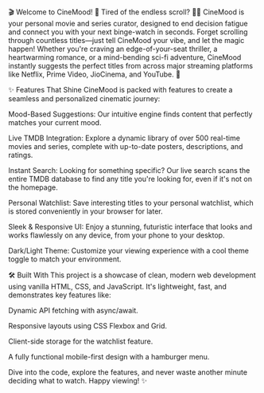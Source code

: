 🎬 Welcome to CineMood! 🚀
Tired of the endless scroll? 😵‍💫 CineMood is your personal movie and series curator, designed to end decision fatigue and connect you with your next binge-watch in seconds. Forget scrolling through countless titles—just tell CineMood your vibe, and let the magic happen! Whether you're craving an edge-of-your-seat thriller, a heartwarming romance, or a mind-bending sci-fi adventure, CineMood instantly suggests the perfect titles from across major streaming platforms like Netflix, Prime Video, JioCinema, and YouTube. 🍿

✨ Features That Shine
CineMood is packed with features to create a seamless and personalized cinematic journey:

Mood-Based Suggestions: Our intuitive engine finds content that perfectly matches your current mood.

Live TMDB Integration: Explore a dynamic library of over 500 real-time movies and series, complete with up-to-date posters, descriptions, and ratings.

Instant Search: Looking for something specific? Our live search scans the entire TMDB database to find any title you're looking for, even if it's not on the homepage.

Personal Watchlist: Save interesting titles to your personal watchlist, which is stored conveniently in your browser for later.

Sleek & Responsive UI: Enjoy a stunning, futuristic interface that looks and works flawlessly on any device, from your phone to your desktop.

Dark/Light Theme: Customize your viewing experience with a cool theme toggle to match your environment.

🛠️ Built With
This project is a showcase of clean, modern web development using vanilla HTML, CSS, and JavaScript. It's lightweight, fast, and demonstrates key features like:

Dynamic API fetching with async/await.

Responsive layouts using CSS Flexbox and Grid.

Client-side storage for the watchlist feature.

A fully functional mobile-first design with a hamburger menu.

Dive into the code, explore the features, and never waste another minute deciding what to watch. Happy viewing! ✨
